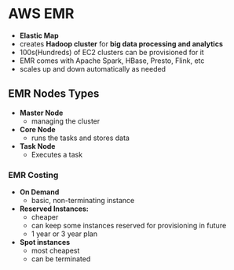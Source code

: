 # AWS EMR

- **Elastic Map**
- creates **Hadoop cluster** for **big data processing and analytics**
- 100s(Hundreds) of EC2 clusters can be provisioned for it
- EMR comes with Apache Spark, HBase, Presto, Flink, etc
- scales up and down automatically as needed

## EMR Nodes Types

- **Master Node**
	- managing the cluster
- **Core Node**
	- runs the tasks and stores data
- **Task Node**
	- Executes a task

### EMR Costing

- **On Demand**
	- basic, non-terminating instance
- **Reserved Instances:**
	- cheaper
	- can keep some instances reserved for provisioning in future
	- 1 year or 3 year plan
- **Spot instances**
	- most cheapest
	- can be terminated 
